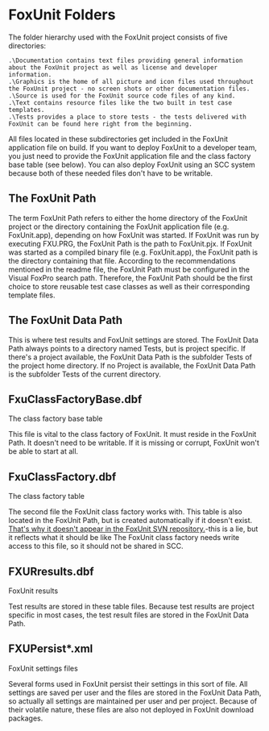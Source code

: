 # FoxUnit Folders

The folder hierarchy used with the FoxUnit project consists of five directories:  

    .\Documentation contains text files providing general information about the FoxUnit project as well as license and developer information.  
    .\Graphics is the home of all picture and icon files used throughout the FoxUnit project - no screen shots or other documentation files. 
    .\Source is used for the FoxUnit source code files of any kind.  
    .\Text contains resource files like the two built in test case templates.  
    .\Tests provides a place to store tests - the tests delivered with FoxUnit can be found here right from the beginning.  

All files located in these subdirectories get included in the FoxUnit application file on build. If you want to deploy FoxUnit to a developer team, you just need to provide the FoxUnit application file and the class factory base table (see below). You can also deploy FoxUnit using an SCC system because both of these needed files don't have to be writable.  

## The FoxUnit Path 

The term FoxUnit Path refers to either the home directory of the FoxUnit project or the directory containing the FoxUnit application file (e.g. FoxUnit.app), depending on how FoxUnit was started. If FoxUnit was run by executing FXU.PRG, the FoxUnit Path is the path to FoxUnit.pjx. If FoxUnit was started as a compiled binary file (e.g. FoxUnit.app), the FoxUnit path is the directory containing that file. According to the recommendations mentioned in the readme file, the FoxUnit Path must be configured in the Visual FoxPro search path. Therefore, the FoxUnit Path should be the first choice to store reusable test case classes as well as their corresponding template files.   

## The FoxUnit Data Path  

This is where test results and FoxUnit settings are stored. The FoxUnit Data Path always points to a directory named Tests, but is project specific. If there's a project available, the FoxUnit Data Path is the subfolder Tests of the project home directory. If no Project is available, the FoxUnit Data Path is the subfolder Tests of the current directory.  

## FxuClassFactoryBase.dbf  
The class factory base table 

This file is vital to the class factory of FoxUnit. It must reside in the FoxUnit Path. It doesn't need to be writable. If it is missing or corrupt, FoxUnit won't be able to start at all.  

## FxuClassFactory.dbf  
The class factory table 

The second file the FoxUnit class factory works with. This table is also located in the FoxUnit Path, but is created automatically if it doesn't exist. [That's why it doesn't appear in the FoxUnit SVN repository.](That's-why-it-doesn't-appear-in-the-FoxUnit-SVN-repository.)-this is a lie, but it reflects what it should be like The FoxUnit class factory needs write access to this file, so it should not be shared in SCC.  

## FXURresults.dbf  
FoxUnit results

Test results are stored in these table files. Because test results are project specific in most cases, the test result files are stored in the FoxUnit Data Path.  

## FXUPersist*.xml  
FoxUnit settings files

Several forms used in FoxUnit persist their settings in this sort of file. All settings are saved per user and the files are stored in the FoxUnit Data Path, so actually all settings are maintained per user and per project. Because of their volatile nature, these files are also not deployed in FoxUnit download packages. 